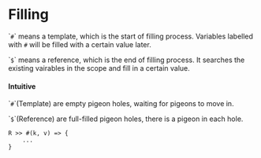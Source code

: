 # Filling

\``#`\` means a template, which is the start of filling process. Variables labelled with `#` will be filled with a certain value later.

\``$`\` means a reference, which is the end of filling process. It searches the existing vairables in the scope and fill in a certain value.&#x20;

#### Intuitive

\``#`\`(Template) are empty pigeon holes, waiting for pigeons to move in.

\``$`\`(Reference) are full-filled pigeon holes, there is a pigeon in each hole.

```
R >> #(k, v) => {
    ...
}
```
